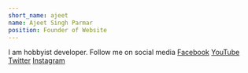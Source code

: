 ```yaml
---
short_name: ajeet
name: Ajeet Singh Parmar
position: Founder of Website
---
```

I am hobbyist developer.
Follow me on social media
<a href="https://www.facebook.com/ajeetsinghp1" target="_blank" rel="noopener noreferrer">Facebook</a>
<a href="https://www.youtube.com/channel/UCikGr1CS2JqLFHPTXnNJSww" target="_blank" rel="noopener noreferrer">YouTube</a>
<a href="https://twitter.com/ajeetsparmar" target="_blank" rel="noopener noreferrer">Twitter</a>
<a href="https://www.instagram.com/ajeet_s_parmar/" target="_blank" rel="noopener noreferrer">Instagram</a>